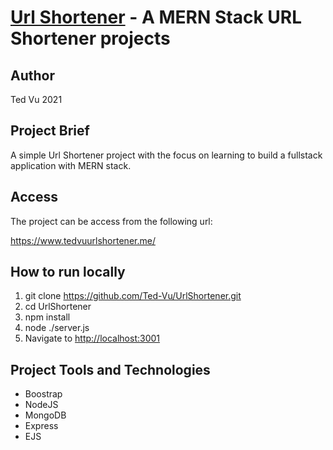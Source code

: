 # [Url Shortener](http://www.tedvuurlshortener.me/) - A MERN Stack URL Shortener projects

## Author

Ted Vu 2021

## Project Brief

A simple Url Shortener project with the focus on learning to build a fullstack application with MERN stack.

## Access

The project can be access from the following url: 

https://www.tedvuurlshortener.me/ 

## How to run locally

1. git clone https://github.com/Ted-Vu/UrlShortener.git
2. cd UrlShortener
3. npm install
4. node ./server.js
5. Navigate to [http://localhost:3001]()

## Project Tools and Technologies

- Boostrap
- NodeJS
- MongoDB
- Express
- EJS
